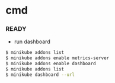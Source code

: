 # cmd

### READY
- run dashboard
```bash
$ minikube addons list
$ minikube addons enable metrics-server
$ minikube addons enable dashboard
$ minikube addons list
$ minikube dashboard --url
```

```bash

```